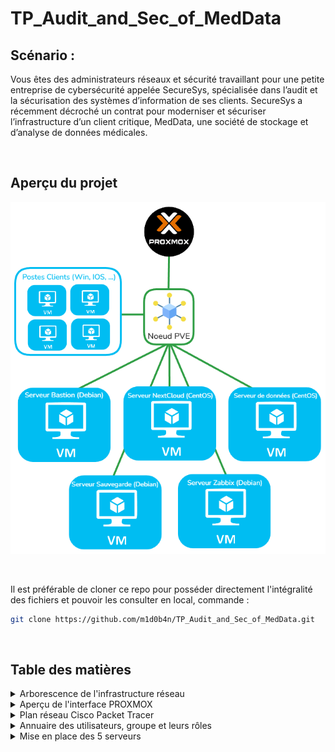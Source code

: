 # TP_Audit_and_Sec_of_MedData

## Scénario :
Vous êtes des administrateurs réseaux et sécurité travaillant pour une petite entreprise
de cybersécurité appelée SecureSys, spécialisée dans l’audit et la sécurisation des
systèmes d’information de ses clients. SecureSys a récemment décroché un contrat
pour moderniser et sécuriser l’infrastructure d’un client critique, MedData, une
société de stockage et d’analyse de données médicales.

<br>

## Aperçu du projet

![maquette](./ressources/images/maquette.png)

<br>

Il est préférable de cloner ce repo pour posséder directement l'intégralité des fichiers et pouvoir les consulter en local, commande :

```bash
git clone https://github.com/m1d0b4n/TP_Audit_and_Sec_of_MedData.git
```

<br>

## Table des matières

<details>
<summary>Arborescence de l'infrastructure réseau</summary>
<br>

```
.
├── Hyperviseur (Proxmox)
│   └── Noeud PVE
│       ├── VLAN Administration (10.0.1.0/24)
│       │   └── VM - Bastion (Debian)
│       │       └── IP : 10.0.1.2
│       │       └── Rôle : Point d'accès SSH sécurisé pour les administrateurs
│       │
│       ├── VLAN Applicatif (10.0.2.0/24)
│       │   └── VM - Server Nextcloud (CentOS)
│       │       └── IP : 10.0.2.10
│       │       └── Rôle : Serveur Nextcloud pour le stockage
│       │       └── Configuration : Connexion à la base de données dans le VLAN Bases de données
│       │
│       ├── VLAN Bases de données (10.0.3.0/24)
│       │   └── VM - Serveur Base de données (CentOS)
│       │       └── IP : 10.0.3.10
│       │       └── Rôle : Base de données Nextcloud, uniquement accessible depuis le serveur Nextcloud
│       │       └── Configuration : Accès limité aux requêtes de 10.0.2.10 via ACLs
│       │
│       ├── VLAN Sauvegarde (10.0.4.0/24)
│       │   └── VM - Sauvegarde (Debian)
│       │       └── IP : 10.0.4.10
│       │       └── Rôle : Serveur de sauvegarde pour les VMs
│       │       └── Configuration : Snapshots et planification des sauvegardes
│       │
│       ├── VLAN Monitoring (10.0.5.0/24)
│       │   └── VM - Zabbix (Debian)
│       │       └── IP : 10.0.5.10
│       │       └── Rôle : Surveillance et monitoring de l'infrastructure
│       │       └── Configuration : Alertes et tableaux de bord
│       │
│       └── VLAN Utilisateurs (10.0.6.0/24)
│           └── Terminaux utilisateurs (Plage DHCP : 10.0.6.100 - 10.0.6.200)
│               └── Rôle : Accès utilisateur final avec restrictions d'accès
```
</details>

<details>
<summary>Aperçu de l'interface PROXMOX</summary>
<br>

![image](./ressources/images/visu_proxmox.png)

</details>

<details>
<summary>Plan réseau Cisco Packet Tracer</summary>
<br>

* Le fichier Packet Tracer ce trouve dans le répertoire : ```./ressources/tp_packettracer.pkt```
* Ce réferer également à la table d'adressage : ```./ressources/table_adressage_IP```

>Voici un aperçu :
![image](./ressources/images/visu_packettracer.png)

</details>

<details>
<summary>Annuaire des utilisateurs, groupe et leurs rôles</summary>
<br>

| Groupe                  | Utilisateurs               | Rôle                                         | Accès                                                                                     |
|-------------------------|----------------------------|----------------------------------------------|-------------------------------------------------------------------------------------------|
| **Administrateurs**     | Rudy                       | Administrateur système                       | Accès complet au VLAN Administration, VLAN Applicatif, Sauvegarde, Bastion                |
|                         | Kevin                      | Administrateur réseau                        | Accès complet au VLAN Administration, configuration des routeurs et switches              |
|                         | Clément                    | Administrateur sécurité                      | Accès complet au VLAN Administration, gestion des pare-feux et politiques de sécurité     |
| **Médecins**            | Dr. Gregory House            | Médecin généraliste                          | Accès à Nextcloud, limité aux dossiers médicaux des patients                              |
|                         | Dr. Anna Tomie           | Médecin spécialiste                          | Accès à Nextcloud, accès restreint aux dossiers liés à son domaine                        |
| **Assistants médicaux** | Anne Tiseptique             | Assistante médicale                          | Accès à Nextcloud, accès restreint aux dossiers des patients pour mise à jour administrative |
| **Analystes de données**| Bill Athéral                | Analyste de données médicales                | Accès limité à Nextcloud pour les données et rapports, accès à Zabbix pour monitoring     |
| **Techniciens de maintenance** | Rémi Dié        | Technicien IT                                | Accès au serveur Bastion, équipements réseau et VLAN Administration pour support          |
| **R&D**                 | Dr. Patricia Ologie           | Chercheur principal                          | Accès aux dossiers de recherche dans Nextcloud, accès restreint aux données sensibles      |
| **RH et Administratif** | Vita Mine             | Responsable RH                               | Accès aux documents administratifs et RH dans Nextcloud                                   |
| **Comptabilité**        | Alex Pyration       | Comptable principal                          | Accès aux dossiers financiers dans Nextcloud                                              |
| **Internes et Stagiaires** | Emma Taume          | Interne                                      | Accès restreint dans Nextcloud, uniquement aux documents de formation                     |


</details>

<details>
<summary>Mise en place des 5 serveurs</summary>
<br>

<details>
<summary>SRV-NEXTCLOUD</summary>
<br>

</details>

<details>
<summary>SRV-BACKUP</summary>
<br>

</details>

<details>
<summary>SRV-ZABBIX</summary>
<br>

</details>

<details>
<summary>SRV-BASTION</summary>
<br>

</details>

<details>
<summary>SRV-BDD</summary>
<br>

* Créez les administrateurs clement, kevin, et rudy avec la commande suivante pour chacun :

```
adduser clement
adduser kevin
adduser rudy
```

* Vous serez invité à définir un mot de passe pour chaque utilisateur.

* Ajoutez chaque utilisateur au groupe sudo en exécutant ces commandes (toujours en tant que root) :

```
usermod -aG sudo clement
usermod -aG sudo kevin
usermod -aG sudo rudy
```

* Pour garantir qu'ils ont bien les permissions sudo, éditez le fichier sudoers en suivant ces étapes :


    1- Ouvrir le fichier sudoers avec visudo : ```visudo```

    2- Dans l’éditeur, ajoutez ces lignes à la fin pour donner des droits sudo à clement, kevin, et rudy :
    ```
    clement ALL=(ALL:ALL) ALL
    kevin ALL=(ALL:ALL) ALL
    rudy ALL=(ALL:ALL) ALL
    ```

    3- Enregistrez les modifications et quittez l'éditeur (Ctrl+X puis Y pour nano, ou :wq pour vim).

* Vérification des droits sudo, connectez-vous avec chaque utilisateur (clement, kevin, et rudy) pour vérifier qu’ils peuvent exécuter des commandes avec sudo :

```sudo ls /root```

* Mise en place d'un serveur NFS pour avoir un espace de staockage en réseau sur lequel on installera la base de données NextCloud.
  

</details>

</details>